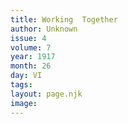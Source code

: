 ```yaml
---
title: Working  Together
author: Unknown
issue: 4
volume: 7
year: 1917
month: 26
day: VI
tags:
layout: page.njk
image:
---
```





